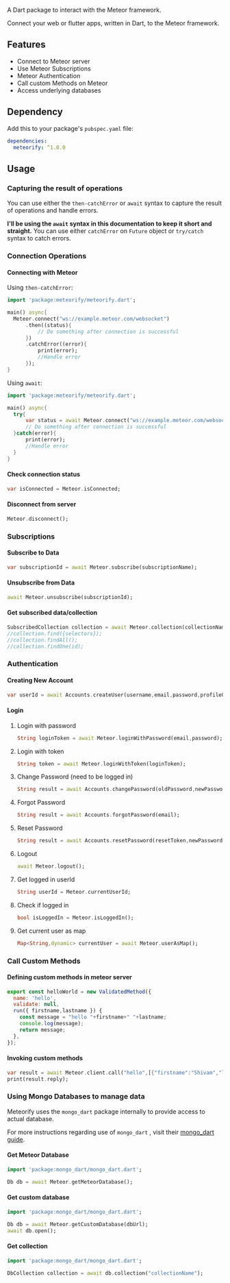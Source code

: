 A Dart package to interact with the Meteor framework.

Connect your web or flutter apps, written in Dart, to the Meteor framework.





## Features 

- Connect to Meteor server
- Use Meteor Subscriptions
- Meteor Authentication
- Call custom Methods on Meteor
- Access underlying databases



## Dependency

Add this to your package's `pubspec.yaml` file:

```yaml
dependencies:
  meteorify: ^1.0.0
```





## Usage

### Capturing the result of operations

You can use either the `then-catchError` or `await` syntax to capture the result of operations and handle errors.

**I'll be using the `await` syntax in this documentation to keep it short and straight.**
You can use either `catchError` on `Future` object or `try/catch` syntax to catch errors.



### Connection Operations

#### Connecting with Meteor

Using `then-catchError`:

```dart
import 'package:meteorify/meteorify.dart';

main() async{
  Meteor.connect("ws://example.meteor.com/websocket")
      .then((status){
          // Do something after connection is successful
      })
      .catchError((error){
          print(error);
          //Handle error
      });
}
```

Using `await`:

```dart
import 'package:meteorify/meteorify.dart';

main() async{
  try{
      var status = await Meteor.connect("ws://example.meteor.com/websocket");
      // Do something after connection is successful
  }catch(error){
      print(error);
      //Handle error
  }
}
```

#### Check connection status

```dart
var isConnected = Meteor.isConnected;		
```

#### Disconnect from server

```dart
Meteor.disconnect();
```



### Subscriptions

#### Subscribe to Data

```dart
var subscriptionId = await Meteor.subscribe(subscriptionName);
```



#### Unsubscribe from Data

```dart
await Meteor.unsubscribe(subscriptionId);
```



#### Get subscribed data/collection

```dart
SubscribedCollection collection = await Meteor.collection(collectionName);
//collection.find({selectors});
//collection.findAll();
//collection.findOne(id);
```



### Authentication

#### Creating New Account

```dart
var userId = await Accounts.createUser(username,email,password,profileOptions);
```



#### Login

1. Login with password

   ```dart
   String loginToken = await Meteor.loginWithPassword(email,password);
   ```

2. Login with token

   ```dart
   String token = await Meteor.loginWithToken(loginToken);
   ```

3. Change Password (need to be logged in)

   ```dart
   String result = await Accounts.changePassword(oldPassword,newPassword);
   ```

4. Forgot Password

   ```dart
   String result = await Accounts.forgotPassword(email);
   ```

5. Reset Password

   ```dart
   String result = await Accounts.resetPassword(resetToken,newPassword);
   ```

6. Logout

   ```dart
   await Meteor.logout();
   ```

7. Get logged in userId

   ```dart
   String userId = Meteor.currentUserId;
   ```

8. Check if logged in

   ```dart
   bool isLoggedIn = Meteor.isLoggedIn();
   ```

9. Get current user as map

   ```dart
   Map<String,dynamic> currentUser = await Meteor.userAsMap();
   ```



### Call Custom Methods

#### Defining custom methods in meteor server

```js
export const helloWorld = new ValidatedMethod({
  name: 'hello',
  validate: null,
  run({ firstname,lastname }) {
    const message = "hello "+firstname+" "+lastname;
    console.log(message);
    return message;
  },
});
```



#### Invoking custom methods

```dart
var result = await Meteor.client.call("hello",[{"firstname":"Shivam","lastname":"Arora"}]);
print(result.reply);
```



### Using Mongo Databases to manage data

Meteorify uses the `mongo_dart` package internally to provide access to actual database.

For more instructions regarding use of `mongo_dart` , visit their [mongo_dart guide](https://github.com/mongo-dart/mongo_dart).

#### Get Meteor Database

```dart
import 'package:mongo_dart/mongo_dart.dart';

Db db = await Meteor.getMeteorDatabase();
```



#### Get custom database

```dart
import 'package:mongo_dart/mongo_dart.dart';

Db db = await Meteor.getCustomDatabase(dbUrl);
await db.open();
```



#### Get collection

```dart
import 'package:mongo_dart/mongo_dart.dart';

DbCollection collection = await db.collection("collectionName");
```

